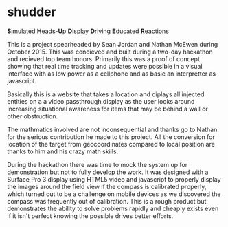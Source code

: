 # shudder
**S**imulated **H**eads-**U**p **D**isplay **D**riving **E**ducated **R**eactions

This is a project spearheaded by Sean Jordan and Nathan McEwen during October 2015. This was concieved and built during a two-day hackathon and recieved top team honors. Primarily this was a proof of concept showing that real time tracking and updates were possible in a visual interface with as low power as a cellphone and as basic an interpretter as javascript. 

Basically this is a website that takes a location and diplays all injected entities on a a video passthrough display as the user looks around increasing situational awareness for items that may be behind a wall or other obstruction.

The mathmatics involved are not inconsequential and thanks go to Nathan for the serious contribution he made to this project. All the conversion for location of the target from geocoordinates compared to local position are thanks to him and his crazy math skills.

During the hackathon there was time to mock the system up for demonstration but not to fully develop the work. It was designed with a Surface Pro 3 display using HTML5 video and javascript to properly display the images around the field view if the compass is calibrated properly, which turned out to be a challenge on mobile devices as we discovered the compass was frequently out of calibration. This is a rough product but demonstrates the ability to solve problems rapidly and cheaply exists even if it isn't perfect knowing the possible drives better efforts. 
